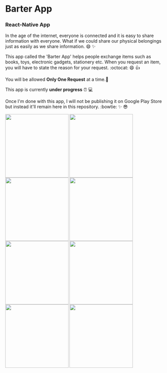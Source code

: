 # Barter App
### React-Native App

In the age of the internet, everyone is connected and it is easy to share information
with everyone. What if we could share our physical belongings just as easily as we
share information. :smile: :sparkles:

This app called the 'Barter App' helps people exchange items such as books, toys, electronic gadgets, stationery etc.
When you request an item, you will have to state the reason for your request. :octocat: :smile: :thumbsup:

You will be allowed **Only One Request** at a time.:raised_hands:

This app is currently **under progress** :alarm_clock: :computer:


Once I'm done with this app, I will not be publishing it on Google Play Store but instead it'll remain here in this repository. :bowtie: :sparkles: :sunglasses:


 <img src ="https://github.com/josh-web/Barter-App/blob/master/assets/Welcome%20Screen.jpg" width ='200' align ='left'>
 
<img src ="https://github.com/josh-web/Barter-App/blob/master/assets/Register.jpg" width ='200' align ='left'>

<img src ="https://github.com/josh-web/Barter-App/blob/master/assets/HomeScreen.jpg" width ='200' align ='left'>

<img src ="https://github.com/josh-web/Barter-App/blob/master/assets/Add%20Item%20Screen.jpg" width ='200' align='left'>

<img src ="https://github.com/josh-web/Barter-App/blob/master/assets/Side%20Bar%20Navigator.jpg" width ='200' align='left'>

<img src ="https://github.com/josh-web/Barter-App/blob/master/assets/Notifications%20Screen.jpg" width ='200' align='left'>

<img src ="https://github.com/josh-web/Barter-App/blob/master/assets/My%20Barter%20Screen.jpg" width ='200' align='left'>

<img src ="https://github.com/josh-web/Barter-App/blob/master/assets/Setting%20Screen.jpg" width ='200' align='left'>
